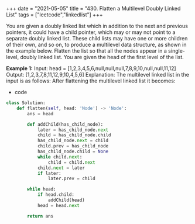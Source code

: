 +++
date = "2021-05-05"
title = "430. Flatten a Multilevel Doubly Linked List"
tags = ["leetcode","linkedlist"]
+++

You are given a doubly linked list which in addition to the next and previous pointers, it could have a child pointer, which may or may not point to a separate doubly linked list. These child lists may have one or more children of their own, and so on, to produce a multilevel data structure, as shown in the example below.
Flatten the list so that all the nodes appear in a single-level, doubly linked list. You are given the head of the first level of the list.
 
**Example 1:**
Input: head = [1,2,3,4,5,6,null,null,null,7,8,9,10,null,null,11,12] Output: [1,2,3,7,8,11,12,9,10,4,5,6] Explanation:  The multilevel linked list in the input is as follows:  After flattening the multilevel linked list it becomes: 

- code
```py
class Solution:
    def flatten(self, head: 'Node') -> 'Node':
        ans = head

        def addChild(has_child_node):
            later = has_child_node.next
            child = has_child_node.child
            has_child_node.next = child
            child.prev = has_child_node
            has_child_node.child = None
            while child.next:
                child = child.next
            child.next = later
            if later:
                later.prev = child

        while head:
            if head.child:
                addChild(head)
            head = head.next

        return ans

```
